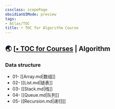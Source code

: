 ```yaml
---
cssclass: scopePage
obsidianUIMode: preview
tags:
- Atlas/TOC
title: • TOC for Algorithm Course
---
```


## 🌏 [[• TOC for Courses](../%E2%80%A2%20TOC%20for%20Courses.md) | Algorithm

### Data structure

- 01- [[Array.md|数组]]
- 02- [[List.md|链表]]
- 03- [[Stack.md|栈]]
- 04- [[Queue.md|队列]]
- 05- [[Recursion.md|递归]]

